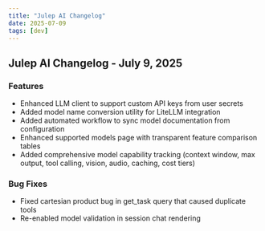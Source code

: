 ```yaml
---
title: "Julep AI Changelog"
date: 2025-07-09
tags: [dev]
---
```


## Julep AI Changelog - July 9, 2025

### Features
- Enhanced LLM client to support custom API keys from user secrets
- Added model name conversion utility for LiteLLM integration
- Added automated workflow to sync model documentation from configuration
- Enhanced supported models page with transparent feature comparison tables
- Added comprehensive model capability tracking (context window, max output, tool calling, vision, audio, caching, cost tiers)

### Bug Fixes
- Fixed cartesian product bug in get_task query that caused duplicate tools
- Re-enabled model validation in session chat rendering